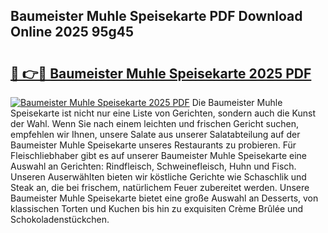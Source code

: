 ## Baumeister Muhle Speisekarte PDF Download Online 2025 95g45

# <h2><a href="http://gcatzvh.nevu.top/?p=Baumeister+Muhle+Speisekarte">🔗 👉🔴 Baumeister Muhle Speisekarte 2025 PDF</a></h2>

[![Baumeister Muhle Speisekarte 2025 PDF](https://i.imgur.com/dBaPXMq.png)](http://gcatzvh.nevu.top/?p=Baumeister+Muhle+Speisekarte)
Die Baumeister Muhle Speisekarte ist nicht nur eine Liste von Gerichten, sondern auch die Kunst der Wahl. Wenn Sie nach einem leichten und frischen Gericht suchen, empfehlen wir Ihnen, unsere Salate aus unserer Salatabteilung auf der Baumeister Muhle Speisekarte unseres Restaurants zu probieren. Für Fleischliebhaber gibt es auf unserer Baumeister Muhle Speisekarte eine Auswahl an Gerichten: Rindfleisch, Schweinefleisch, Huhn und Fisch. Unseren Auserwählten bieten wir köstliche Gerichte wie Schaschlik und Steak an, die bei frischem, natürlichem Feuer zubereitet werden. Unsere Baumeister Muhle Speisekarte bietet eine große Auswahl an Desserts, von klassischen Torten und Kuchen bis hin zu exquisiten Crème Brûlée und Schokoladenstückchen.

